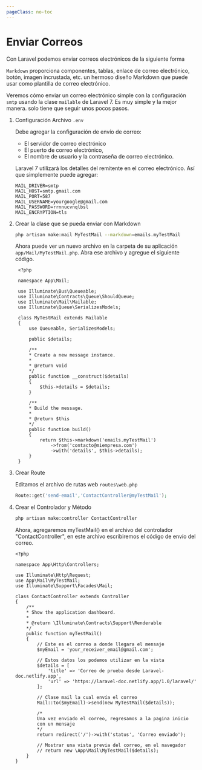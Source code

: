 ```yaml
---
pageClass: no-toc
---
```


# Enviar Correos

Con Laravel podemos enviar correos electrónicos de la siguiente forma

`Markdown` proporciona componentes, tablas, enlace de correo electrónico, botón, imagen incrustada, etc. un hermoso diseño Markdown que puede usar como plantilla de correo electrónico.

Veremos cómo enviar un correo electrónico simple con la configuración `smtp`  usando la clase `mailable` de Laravel 7. Es muy simple y la mejor manera. solo tiene que seguir unos pocos pasos.


1. Configuración 
    Archivo `.env`

    Debe agregar la configuración de envío de correo:

   * El servidor de correo electrónico
   * El puerto de correo electrónico, 
   * El nombre de usuario y la contraseña de correo electrónico.

    Laravel 7 utilizará los detalles del remitente en el correo electrónico. Así que simplemente puede agregar:

    ```env
    MAIL_DRIVER=smtp
    MAIL_HOST=smtp.gmail.com
    MAIL_PORT=587
    MAIL_USERNAME=yourgoogle@gmail.com
    MAIL_PASSWORD=rrnnucvnqlbsl
    MAIL_ENCRYPTION=tls
    ```

2. Crear la clase que se pueda enviar con Markdown

   ```bash
   php artisan make:mail MyTestMail --markdown=emails.myTestMail
   ```

   Ahora puede ver un nuevo archivo en la carpeta de su aplicación `app/Mail/MyTestMail.php`. Abra ese archivo y agregue el siguiente código.

   ```php{14,21,23,34-35}
    <?php

    namespace App\Mail;

    use Illuminate\Bus\Queueable;
    use Illuminate\Contracts\Queue\ShouldQueue;
    use Illuminate\Mail\Mailable;
    use Illuminate\Queue\SerializesModels;

    class MyTestMail extends Mailable
    {
        use Queueable, SerializesModels;

        public $details;

        /**
        * Create a new message instance.
        *
        * @return void
        */
        public function __construct($details)
        {
            $this->details = $details;
        }

        /**
        * Build the message.
        *
        * @return $this
        */
        public function build()
        {
            return $this->markdown('emails.myTestMail')
                ->from('contacto@miempresa.com')
                ->with('details', $this->details);
        }
    }
    ```

3. Crear Route

    Editamos el archivo de rutas web `routes\web.php`

   ```php
   Route::get('send-email','ContactController@myTestMail');
   ```
4.  Crear el Controlador y Método

    ```bash
    php artisan make:controller ContactController    
    ```

    Ahora, agregaremos myTestMail() en el archivo del controlador "ContactController", en este archivo escribiremos el código de envío del correo.


    ```php{6-7,11-37} 
    <?php

    namespace App\Http\Controllers;

    use Illuminate\Http\Request;
    use App\Mail\MyTestMail;
    use Illuminate\Support\Facades\Mail;

    class ContactController extends Controller
    {
        /**
        * Show the application dashboard.
        *
        * @return \Illuminate\Contracts\Support\Renderable
        */
        public function myTestMail()
        {
            // Este es el correo a donde llegara el mensaje
            $myEmail = 'your_receiver_email@gmail.com';

            // Estos datos los podemos utilizar en la vista
            $details = [
                'title' => 'Correo de prueba desde Laravel-doc.netlify.app',
                'url' => 'https://laravel-doc.netlify.app/1.0/laravel/'
            ];

            // Clase mail la cual envía el correo
            Mail::to($myEmail)->send(new MyTestMail($details));

            /* 
            Una vez enviado el correo, regresamos a la pagina inicio
            con un mensaje
            */
            return redirect('/')->with('status', 'Correo enviado');

            // Mostrar una vista previa del correo, en el navegador
            // return new \App\Mail\MyTestMail($details);
        }
    }
    ```